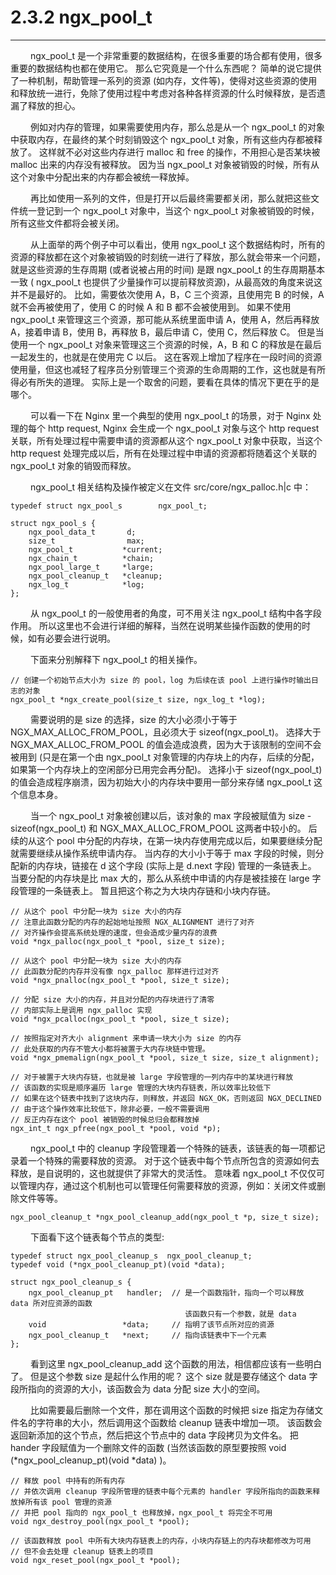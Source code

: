 # 2.3.2 ngx_pool_t
***

&emsp;&emsp;
ngx_pool_t 是一个非常重要的数据结构，在很多重要的场合都有使用，很多重要的数据结构也都在使用它。
那么它究竟是一个什么东西呢？
简单的说它提供了一种机制，帮助管理一系列的资源 (如内存，文件等)，使得对这些资源的使用和释放统一进行，免除了使用过程中考虑对各种各样资源的什么时候释放，是否遗漏了释放的担心。

&emsp;&emsp;
例如对内存的管理，如果需要使用内存，那么总是从一个 ngx_pool_t 的对象中获取内存，在最终的某个时刻销毁这个 ngx_pool_t 对象，所有这些内存都被释放了。
这样就不必对这些内存进行 malloc 和 free 的操作，不用担心是否某块被 malloc 出来的内存没有被释放。
因为当 ngx_pool_t 对象被销毁的时候，所有从这个对象中分配出来的内存都会被统一释放掉。

&emsp;&emsp;
再比如使用一系列的文件，但是打开以后最终需要都关闭，那么就把这些文件统一登记到一个 ngx_pool_t 对象中，当这个 ngx_pool_t 对象被销毁的时候，所有这些文件都将会被关闭。

&emsp;&emsp;
从上面举的两个例子中可以看出，使用 ngx_pool_t 这个数据结构时，所有的资源的释放都在这个对象被销毁的时刻统一进行了释放，那么就会带来一个问题，就是这些资源的生存周期 (或者说被占用的时间) 是跟 ngx_pool_t 的生存周期基本一致 ( ngx_pool_t 也提供了少量操作可以提前释放资源)，从最高效的角度来说这并不是最好的。
比如，需要依次使用 A，B，C 三个资源，且使用完 B 的时候，A 就不会再被使用了，使用 C 的时候 A 和 B 都不会被使用到。
如果不使用 ngx_pool_t 来管理这三个资源，那可能从系统里面申请 A，使用 A，然后再释放 A，接着申请 B，使用 B，再释放 B，最后申请 C，使用 C，然后释放 C。
但是当使用一个 ngx_pool_t 对象来管理这三个资源的时候，A，B 和 C 的释放是在最后一起发生的，也就是在使用完 C 以后。
这在客观上增加了程序在一段时间的资源使用量，但这也减轻了程序员分别管理三个资源的生命周期的工作，这也就是有所得必有所失的道理。
实际上是一个取舍的问题，要看在具体的情况下更在乎的是哪个。

&emsp;&emsp;
可以看一下在 Nginx 里一个典型的使用 ngx_pool_t 的场景，对于 Nginx 处理的每个 http request, Nginx 会生成一个 ngx_pool_t 对象与这个 http request 关联，所有处理过程中需要申请的资源都从这个 ngx_pool_t 对象中获取，当这个 http request 处理完成以后，所有在处理过程中申请的资源都将随着这个关联的 ngx_pool_t 对象的销毁而释放。

&emsp;&emsp;
ngx_pool_t 相关结构及操作被定义在文件 src/core/ngx_palloc.h|c 中：

    typedef struct ngx_pool_s        ngx_pool_t;

    struct ngx_pool_s {
        ngx_pool_data_t       d;
        size_t                max;
        ngx_pool_t           *current;
        ngx_chain_t          *chain;
        ngx_pool_large_t     *large;
        ngx_pool_cleanup_t   *cleanup;
        ngx_log_t            *log;
    };

&emsp;&emsp;
从 ngx_pool_t 的一般使用者的角度，可不用关注 ngx_pool_t 结构中各字段作用。
所以这里也不会进行详细的解释，当然在说明某些操作函数的使用的时候，如有必要会进行说明。

&emsp;&emsp;
下面来分别解释下 ngx_pool_t 的相关操作。

    // 创建一个初始节点大小为 size 的 pool，log 为后续在该 pool 上进行操作时输出日志的对象
    ngx_pool_t *ngx_create_pool(size_t size, ngx_log_t *log);

&emsp;&emsp;
需要说明的是 size 的选择，size 的大小必须小于等于 NGX_MAX_ALLOC_FROM_POOL，且必须大于 sizeof(ngx_pool_t)。
选择大于 NGX_MAX_ALLOC_FROM_POOL 的值会造成浪费，因为大于该限制的空间不会被用到 (只是在第一个由 ngx_pool_t 对象管理的内存块上的内存，后续的分配，如果第一个内存块上的空闲部分已用完会再分配)。
选择小于 sizeof(ngx_pool_t) 的值会造成程序崩溃，因为初始大小的内存块中要用一部分来存储 ngx_pool_t 这个信息本身。

&emsp;&emsp;
当一个 ngx_pool_t 对象被创建以后，该对象的 max 字段被赋值为 size - sizeof(ngx_pool_t) 和 NGX_MAX_ALLOC_FROM_POOL 这两者中较小的。
后续的从这个 pool 中分配的内存块，在第一块内存使用完成以后，如果要继续分配就需要继续从操作系统申请内存。
当内存的大小小于等于 max 字段的时候，则分配新的内存块，链接在 d 这个字段 (实际上是 d.next 字段) 管理的一条链表上。
当要分配的内存块是比 max 大的，那么从系统中申请的内存是被挂接在 large 字段管理的一条链表上。
暂且把这个称之为大块内存链和小块内存链。

    // 从这个 pool 中分配一块为 size 大小的内存
    // 注意此函数分配的内存的起始地址按照 NGX_ALIGNMENT 进行了对齐
    // 对齐操作会提高系统处理的速度，但会造成少量内存的浪费
    void *ngx_palloc(ngx_pool_t *pool, size_t size);

    // 从这个 pool 中分配一块为 size 大小的内存
    // 此函数分配的内存并没有像 ngx_palloc 那样进行过对齐
    void *ngx_pnalloc(ngx_pool_t *pool, size_t size);

    // 分配 size 大小的内存，并且对分配的内存块进行了清零
    // 内部实际上是调用 ngx_palloc 实现
    void *ngx_pcalloc(ngx_pool_t *pool, size_t size);

    // 按照指定对齐大小 alignment 来申请一块大小为 size 的内存
    // 此处获取的内存不管大小都将被置于大内存块链中管理。
    void *ngx_pmemalign(ngx_pool_t *pool, size_t size, size_t alignment);

    // 对于被置于大块内存链，也就是被 large 字段管理的一列内存中的某块进行释放
    // 该函数的实现是顺序遍历 large 管理的大块内存链表，所以效率比较低下
    // 如果在这个链表中找到了这块内存，则释放，并返回 NGX_OK，否则返回 NGX_DECLINED
    // 由于这个操作效率比较低下，除非必要，一般不需要调用
    // 反正内存在这个 pool 被销毁的时候总归会都释放掉
    ngx_int_t ngx_pfree(ngx_pool_t *pool, void *p);

&emsp;&emsp;
ngx_pool_t 中的 cleanup 字段管理着一个特殊的链表，该链表的每一项都记录着一个特殊的需要释放的资源。
对于这个链表中每个节点所包含的资源如何去释放，是自说明的，这也就提供了非常大的灵活性。
意味着 ngx_pool_t 不仅仅可以管理内存，通过这个机制也可以管理任何需要释放的资源，例如：关闭文件或删除文件等等。

    ngx_pool_cleanup_t *ngx_pool_cleanup_add(ngx_pool_t *p, size_t size);

&emsp;&emsp;
下面看下这个链表每个节点的类型:

    typedef struct ngx_pool_cleanup_s  ngx_pool_cleanup_t;
    typedef void (*ngx_pool_cleanup_pt)(void *data);

    struct ngx_pool_cleanup_s {
        ngx_pool_cleanup_pt   handler;  // 是一个函数指针，指向一个可以释放 data 所对应资源的函数
                                           该函数只有一个参数，就是 data
        void                 *data;     // 指明了该节点所对应的资源
        ngx_pool_cleanup_t   *next;     // 指向该链表中下一个元素
    };


&emsp;&emsp;
看到这里 ngx_pool_cleanup_add 这个函数的用法，相信都应该有一些明白了。
但是这个参数 size 是起什么作用的呢？
这个 size 就是要存储这个 data 字段所指向的资源的大小，该函数会为 data 分配 size 大小的空间。

&emsp;&emsp;
比如需要最后删除一个文件，那在调用这个函数的时候把 size 指定为存储文件名的字符串的大小，然后调用这个函数给 cleanup 链表中增加一项。
该函数会返回新添加的这个节点，然后把这个节点中的 data 字段拷贝为文件名。
把 hander 字段赋值为一个删除文件的函数 (当然该函数的原型要按照 void (*ngx_pool_cleanup_pt)(void *data) )。

    // 释放 pool 中持有的所有内存
    // 并依次调用 cleanup 字段所管理的链表中每个元素的 handler 字段所指向的函数来释放掉所有该 pool 管理的资源
    // 并把 pool 指向的 ngx_pool_t 也释放掉，ngx_pool_t 将完全不可用
    void ngx_destroy_pool(ngx_pool_t *pool);

    // 该函数释放 pool 中所有大块内存链表上的内存，小块内存链上的内存块都修改为可用
    // 但不会去处理 cleanup 链表上的项目
    void ngx_reset_pool(ngx_pool_t *pool);